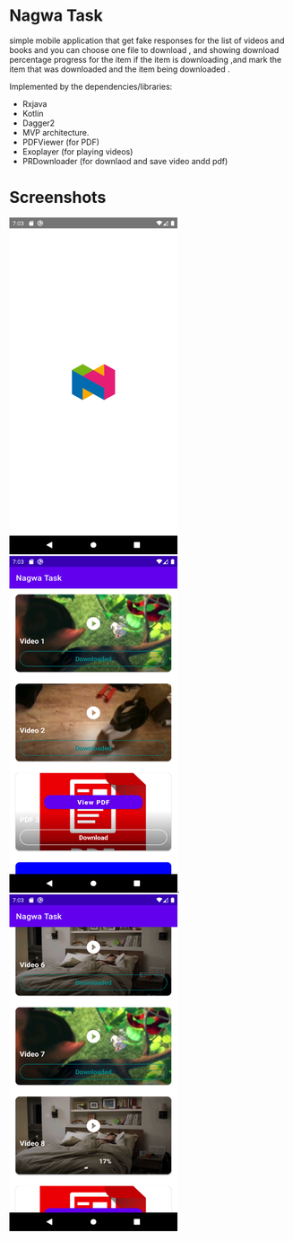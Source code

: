  # Nagwa Task
 
 simple mobile application that get fake responses for the list of videos and books and you can choose one file to download , and
 showing download percentage progress for the item if the item is downloading ,and mark the item that was downloaded and the item being downloaded .
 
 Implemented by the dependencies/libraries:
 * Rxjava
 * Kotlin
 * Dagger2
 * MVP architecture. 
 * PDFViewer (for PDF)
 * Exoplayer (for playing videos)
 * PRDownloader (for downlaod and save video andd pdf)


# Screenshots


<img src="Images/image.png" width="300" height="600">   <img src="Images/image2.png" width="300" height="600">.  <img src="Images/image3.png" width="300" height="600">
